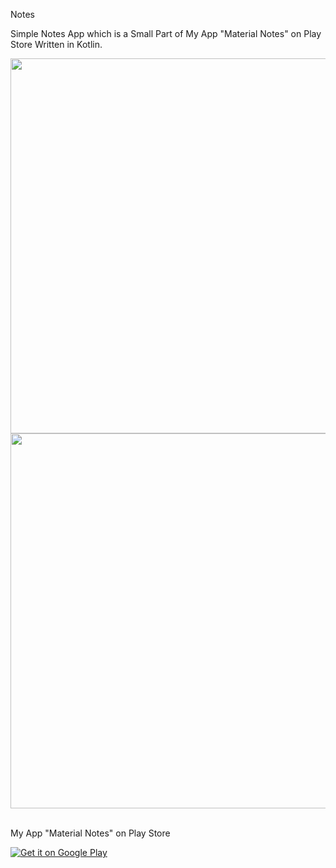 Notes 

Simple Notes App which is a Small Part of My App "Material Notes" on Play Store Written in Kotlin.

<img height="600" src="https://cloud.githubusercontent.com/assets/9977126/16256721/9ffc271e-3871-11e6-88c5-7f174ef8f48d.png"/>
<img height="600" src="https://cloud.githubusercontent.com/assets/9977126/16256730/a868c376-3871-11e6-871d-7ecd4e1124bd.png"/>
<br><br>

<p>My App "Material Notes" on Play Store</p>
<a href="https://play.google.com/store/apps/details?id=com.revodroid.notes.notes">
<img alt="Get it on Google Play" src="http://steverichey.github.io/google-play-badge-svg/img/en_get.svg" />
</a>
